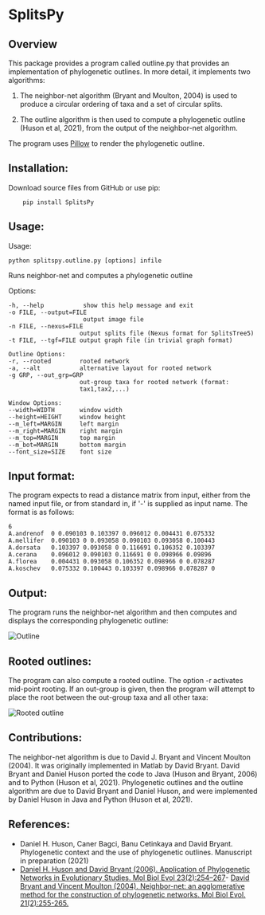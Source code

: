 # SplitsPy

## Overview

This package provides a program called outline.py that provides an implementation of phylogenetic outlines. In more detail, it implements two algorithms:

1) The neighbor-net algorithm (Bryant and Moulton, 2004) is used to produce a circular ordering of taxa and a set of circular splits.

2) The outline algorithm is then used to compute a phylogenetic outline (Huson et al, 2021), from the output of the neighbor-net algorithm.

The program uses [Pillow](https://github.com/python-pillow/Pillow) to render the phylogenetic outline.

## Installation:

Download source files from GitHub or use pip:

        pip install SplitsPy

## Usage:

Usage:
     
    python splitspy.outline.py [options] infile

Runs neighbor-net and computes a phylogenetic outline

Options:

    -h, --help           show this help message and exit
    -o FILE, --output=FILE
                         output image file
    -n FILE, --nexus=FILE
                        output splits file (Nexus format for SplitsTree5)
    -t FILE, --tgf=FILE output graph file (in trivial graph format)

    Outline Options:
    -r, --rooted        rooted network
    -a, --alt           alternative layout for rooted network
    -g GRP, --out_grp=GRP
                        out-group taxa for rooted network (format:
                        tax1,tax2,...)

    Window Options:
    --width=WIDTH       window width
    --height=HEIGHT     window height
    --m_left=MARGIN     left margin
    --m_right=MARGIN    right margin
    --m_top=MARGIN      top margin
    --m_bot=MARGIN      bottom margin
    --font_size=SIZE    font size
    
## Input format:

The program expects to read a distance matrix from input, either from the named input file, or from  standard in, if '-' is supplied as input name.
The format is as follows:

    6
    A.andrenof  0 0.090103 0.103397 0.096012 0.004431 0.075332
    A.mellifer  0.090103 0 0.093058 0.090103 0.093058 0.100443
    A.dorsata   0.103397 0.093058 0 0.116691 0.106352 0.103397
    A.cerana    0.096012 0.090103 0.116691 0 0.098966 0.09896
    A.florea    0.004431 0.093058 0.106352 0.098966 0 0.078287
    A.koschev   0.075332 0.100443 0.103397 0.098966 0.078287 0


## Output:

The program runs the neighbor-net algorithm and then computes and displays the corresponding phylogenetic outline:

![Outline](./examples/bees.png)

## Rooted outlines:

The program can also compute a rooted outline. The option -r activates mid-point rooting. If an out-group is given, then the program will attempt to place the root between the out-group taxa and all other taxa:

![Rooted outline](./examples/finches.png)

## Contributions:

The neighbor-net algorithm is due to David J. Bryant and Vincent Moulton (2004). It was originally implemented in Matlab by David Bryant. David Bryant and Daniel Huson ported the code to Java (Huson and Bryant, 2006) and to Python (Huson et al, 2021). Phylogenetic outlines and the outline algorithm are due to David Bryant and Daniel Huson, and were implemented by Daniel Huson in Java and Python (Huson et al, 2021).

## References:

- Daniel H. Huson, Caner Bagci, Banu Cetinkaya and David Bryant. Phylogenetic context and the use of phylogenetic outlines. Manuscript in preparation (2021)
- [Daniel H. Huson and David Bryant (2006). Application of Phylogenetic Networks in Evolutionary Studies. Mol Biol Evol 23(2):254–267](https://academic.oup.com/mbe/article/23/2/254/1118872)- [David Bryant and Vincent Moulton (2004). Neighbor-net: an agglomerative method for the construction of phylogenetic networks. Mol Biol Evol. 21(2):255-265.](https://academic.oup.com/mbe/article/21/2/255/1187993)



